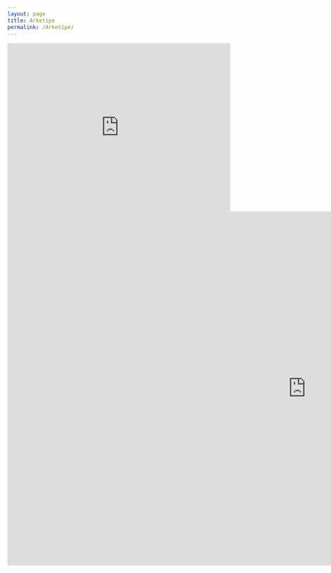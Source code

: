 ```yaml
---
layout: page
title: Arketipe
permalink: /Arketipe/
---
```


<iframe src="https://open.spotify.com/embed/playlist/4kMbZsm60g0jRBaljDUYPA" width="100%" height="380" frameborder="0" allowtransparency="true" allow="encrypted-media"></iframe>

<iframe width="1349" height="800" src="https://www.youtube.com/embed/BQStjCPV2EU" frameborder="0" allow="accelerometer; autoplay; encrypted-media; gyroscope; picture-in-picture" allowfullscreen></iframe>
